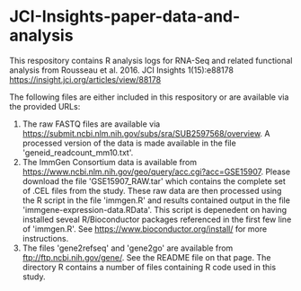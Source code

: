 # JCI-Insights-paper-data-and-analysis

This respository contains R analysis logs for RNA-Seq and related functional analysis from Rousseau et al. 2016. JCI Insights 1(15):e88178 https://insight.jci.org/articles/view/88178

The following files are either included in this respository or are available via the provided URLs:
1. The raw FASTQ files are available via https://submit.ncbi.nlm.nih.gov/subs/sra/SUB2597568/overview. A processed version of the data is made available in the file 'geneid_readcount_mm10.txt'.
2. The ImmGen Consortium data is available from https://www.ncbi.nlm.nih.gov/geo/query/acc.cgi?acc=GSE15907. Please download the file 'GSE15907_RAW.tar' which contains the complete set of .CEL files from the study. These raw data are then processed using the R script in the file 'immgen.R' and results contained output in the file 'immgene-expression-data.RData'. This script is depenedent on having installed seveal R/Bioconductor packages referenced in the first few line of 'immgen.R'. See https://www.bioconductor.org/install/ for more instructions.
3. The files 'gene2refseq' and 'gene2go' are available from ftp://ftp.ncbi.nih.gov/gene/. See the README file on that page.
The directory R contains a number of files containing R code used in this study. 
